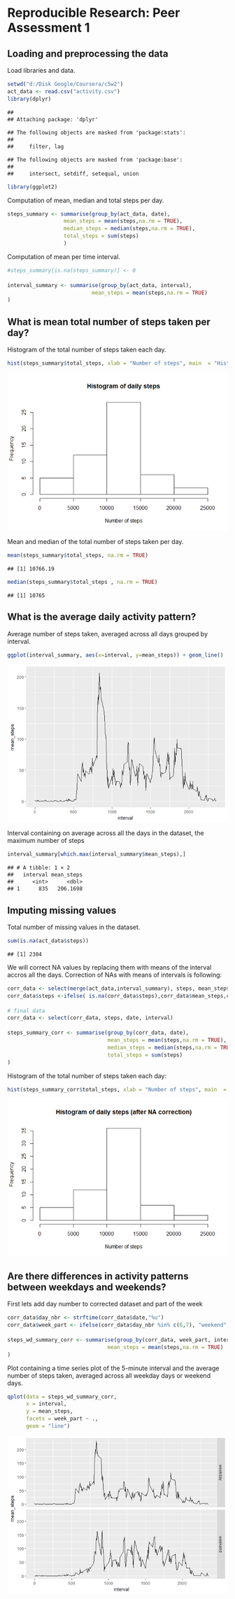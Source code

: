 # Reproducible Research: Peer Assessment 1


## Loading and preprocessing the data

Load libraries and data.

```r
setwd("d:/Disk Google/Coursera/c5w2")
act_data <- read.csv("activity.csv")
library(dplyr)
```

```
## 
## Attaching package: 'dplyr'
```

```
## The following objects are masked from 'package:stats':
## 
##     filter, lag
```

```
## The following objects are masked from 'package:base':
## 
##     intersect, setdiff, setequal, union
```

```r
library(ggplot2)
```


Computation of mean, median and total steps per day.

```r
steps_summary <- summarise(group_by(act_data, date),
                  mean_steps = mean(steps,na.rm = TRUE),
                  median_steps = median(steps,na.rm = TRUE),
                  total_steps = sum(steps)
                  )
```


Computation of mean per time interval.

```r
#steps_summary[is.na(steps_summary)] <- 0

interval_summary <- summarise(group_by(act_data, interval),
                           mean_steps = mean(steps,na.rm = TRUE)
)
```


## What is mean total number of steps taken per day?
Histogram of the total number of steps taken each day.

```r
hist(steps_summary$total_steps, xlab = "Number of steps", main  = "Histogram of daily steps")
```

![](PA1_template_files/figure-html/unnamed-chunk-4-1.png)<!-- -->

Mean and median of the total number of steps taken per day.

```r
mean(steps_summary$total_steps, na.rm = TRUE)
```

```
## [1] 10766.19
```

```r
median(steps_summary$total_steps , na.rm = TRUE)
```

```
## [1] 10765
```

## What is the average daily activity pattern?
Average number of steps taken, averaged across all days grouped by interval.

```r
ggplot(interval_summary, aes(x=interval, y=mean_steps)) + geom_line()
```

![](PA1_template_files/figure-html/unnamed-chunk-6-1.png)<!-- -->

Interval containing on average across all the days in the dataset, the maximum number of steps

```r
interval_summary[which.max(interval_summary$mean_steps),]
```

```
## # A tibble: 1 × 2
##   interval mean_steps
##      <int>      <dbl>
## 1      835   206.1698
```

## Imputing missing values
Total number of missing values in the dataset.

```r
sum(is.na(act_data$steps))
```

```
## [1] 2304
```

We will correct NA values by replacing them with means of the interval accros all the days.
Correction of NAs with means of intervals is following:

```r
corr_data <- select(merge(act_data,interval_summary), steps, mean_steps , date, interval)
corr_data$steps <-ifelse( is.na(corr_data$steps),corr_data$mean_steps,corr_data$steps)

# final data 
corr_data <- select(corr_data, steps, date, interval)

steps_summary_corr <- summarise(group_by(corr_data, date),
                                mean_steps = mean(steps,na.rm = TRUE),
                                median_steps = median(steps,na.rm = TRUE),
                                total_steps = sum(steps)
)
```


Histogram of the total number of steps taken each day:

```r
hist(steps_summary_corr$total_steps, xlab = "Number of steps", main  = "Histogram of daily steps (after NA correction)")
```

![](PA1_template_files/figure-html/unnamed-chunk-10-1.png)<!-- -->

## Are there differences in activity patterns between weekdays and weekends?

First lets add day number to corrected dataset and part of the week

```r
corr_data$day_nbr <- strftime(corr_data$date,"%u")
corr_data$week_part <- ifelse(corr_data$day_nbr %in% c(6,7), "weekend","weekday")

steps_wd_summary_corr <- summarise(group_by(corr_data, week_part, interval),
                                mean_steps = mean(steps,na.rm = TRUE)
)
```

Plot containing a time series plot of the 5-minute interval and the average number of steps taken, averaged across all weekday days or weekend days.

```r
qplot(data = steps_wd_summary_corr, 
      x = interval,
      y = mean_steps,
      facets = week_part ~ .,
      geom = "line")
```

![](PA1_template_files/figure-html/unnamed-chunk-12-1.png)<!-- -->
